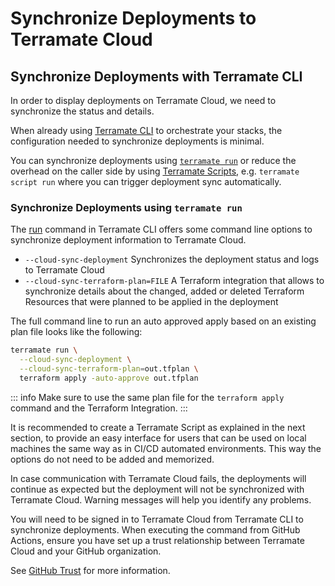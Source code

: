 # Synchronize Deployments to Terramate Cloud

## Synchronize Deployments with Terramate CLI

In order to display deployments on Terramate Cloud, we need to synchronize the status and details.

When already using [Terramate CLI](../../introduction.md) to orchestrate your stacks, the configuration needed to synchronize deployments is minimal.

You can synchronize deployments using [`terramate run`](../../cli/cmdline/run.md) or reduce the overhead on the caller
side by using [Terramate Scripts](../../cli/orchestration/scripts.md), e.g. `terramate script run` where you can trigger
deployment sync automatically.

### Synchronize Deployments using `terramate run`

The [run](../../cli/cmdline/run.md) command in Terramate CLI offers some command line options to synchronize deployment
information to Terramate Cloud.

- `--cloud-sync-deployment` Synchronizes the deployment status and logs to Terramate Cloud
- `--cloud-sync-terraform-plan=FILE` A Terraform integration that allows to synchronize details about the changed,
added or deleted Terraform Resources that were planned to be applied in the deployment

The full command line to run an auto approved apply based on an existing plan file looks like the following:

```bash
terramate run \
  --cloud-sync-deployment \
  --cloud-sync-terraform-plan=out.tfplan \
  terraform apply -auto-approve out.tfplan 
```

::: info
Make sure to use the same plan file for the `terraform apply` command and the Terraform Integration.
:::

It is recommended to create a Terramate Script as explained in the next section, to provide an easy interface for users
that can be used on local machines the same way as in CI/CD automated environments. This way the options do not need to
be added and memorized.

In case communication with Terramate Cloud fails, the deployments will continue as expected but the deployment will not
be synchronized with Terramate Cloud. Warning messages will help you identify any problems.

You will need to be signed in to Terramate Cloud from Terramate CLI to synchronize deployments. When executing the
command from GitHub Actions, ensure you have set up a trust relationship between Terramate Cloud and your GitHub organization.

See [GitHub Trust](../organization/settings.md#general-settings) for more information.
